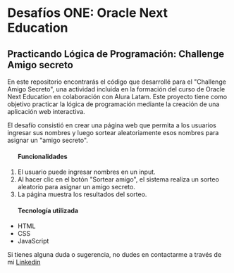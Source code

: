 <h1>Desafíos ONE: Oracle Next Education</h1>
<h2>Practicando Lógica de Programación: Challenge Amigo secreto</h2>
<p>En este repositorio encontrarás el código que desarrollé para el "Challenge Amigo Secreto", una actividad incluida en la formación del curso de Oracle Next Education en colaboración con Alura Latam. Este proyecto tiene como objetivo practicar la lógica de programación mediante la creación de una aplicación web interactiva.</p>
<p> El desafío consistió en crear una página web que permita a los usuarios ingresar sus nombres y luego sortear aleatoriamente esos nombres para asignar un "amigo secreto".</p>

<ol>
  <h4>Funcionalidades</h4>
  <li>El usuario puede ingresar nombres en un input.</li>
  <li>Al hacer clic en el botón "Sortear amigo", el sistema realiza un sorteo aleatorio para asignar un amigo secreto.</li>
  <li>La página muestra los resultados del sorteo.</li>
</ol>

<ul>
  <h4>Tecnología utilizada</h4>
  <li>HTML</li>
  <li>CSS</li>
  <li>JavaScript</li>
</ul>

<p>Si tienes alguna duda o sugerencia, no dudes en contactarme a través de mi <a href="https://www.linkedin.com/in/lorena-raygoza09" target="_blank">Linkedin</a></p>
